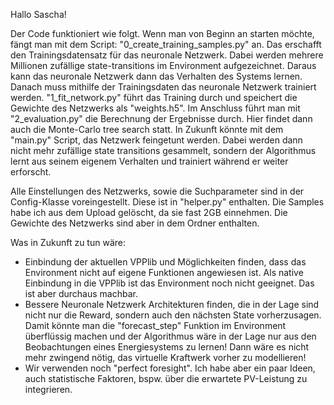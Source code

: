 Hallo Sascha!

Der Code funktioniert wie folgt. Wenn man von Beginn an starten möchte, fängt man mit dem Script: "0_create_training_samples.py" an.
Das erschafft den Trainingsdatensatz für das neuronale Netzwerk. Dabei werden mehrere Millionen zufällige state-transitions im Environment aufgezeichnet. Daraus kann das neuronale Netzwerk dann das Verhalten des Systems lernen.
Danach muss mithilfe der Trainingsdaten das neuronale Netzwerk trainiert werden. "1_fit_network.py" führt das Training durch und speichert die Gewichte des Netzwerks als "weights.h5".
Im Anschluss führt man mit "2_evaluation.py" die Berechnung der Ergebnisse durch. Hier findet dann auch die Monte-Carlo tree search statt.
In Zukunft könnte mit dem "main.py" Script, das Netzwerk feingetunt werden. Dabei werden dann nicht mehr zufällige state transitions gesammelt, sondern der Algorithmus lernt aus seinem eigenem Verhalten und trainiert während er weiter erforscht.

Alle Einstellungen des Netzwerks, sowie die Suchparameter sind in der Config-Klasse voreingestellt. Diese ist in "helper.py" enthalten.
Die Samples habe ich aus dem Upload gelöscht, da sie fast 2GB einnehmen. Die Gewichte des Netzwerks sind aber in dem Ordner enthalten.

Was in Zukunft zu tun wäre:
 - Einbindung der aktuellen VPPlib und Möglichkeiten finden, dass das Environment nicht auf eigene Funktionen angewiesen ist. Als native Einbindung in die VPPlib ist das Environment noch nicht geeignet. Das ist aber durchaus machbar.
 - Bessere Neuronale Netzwerk Architekturen finden, die in der Lage sind nicht nur die Reward, sondern auch den nächsten State vorherzusagen. Damit könnte man die "forecast_step" Funktion im Environment überflüssig machen und der Algorithmus wäre in der Lage nur aus den Beobachtungen eines Energiesystems zu lernen! Dann wäre es nicht mehr zwingend nötig, das virtuelle Kraftwerk vorher zu modellieren!
 - Wir verwenden noch "perfect foresight". Ich habe aber ein paar Ideen, auch statistische Faktoren, bspw. über die erwartete PV-Leistung zu integrieren.
